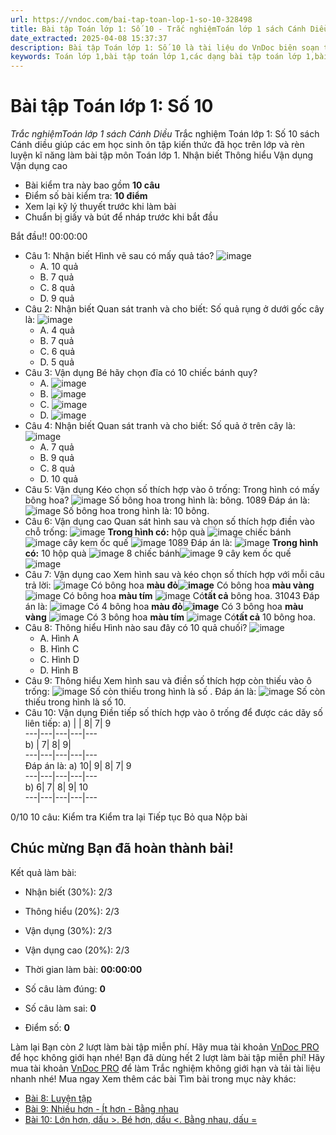 ```yaml
---
url: https://vndoc.com/bai-tap-toan-lop-1-so-10-328498
title: Bài tập Toán lớp 1: Số 10 - Trắc nghiệmToán lớp 1 sách Cánh Diều - VnDoc.com
date_extracted: 2025-04-08 15:37:37
description: Bài tập Toán lớp 1: Số 10 là tài liệu do VnDoc biên soạn theo chương trình của bộ sách Cánh Diều giúp các em học sinh lớp 1 ôn tập lại kiến thức đã được học trên lớp.
keywords: Toán lớp 1,bài tập toán lớp 1,các dạng bài tập toán lớp 1,bài tập ôn tập toán lớp 1,đề ôn tập toán lớp 1,giải bài tập toán lớp 1 nâng cao,đề thi học sinh giỏi Toán lớp 1,sách cánh diều,bài tập toán lớp 1 sách cánh diều,số 10,số 10 cánh diều,các số từ 0 đến 10
---
```


# Bài tập Toán lớp 1: Số 10
 _Trắc nghiệmToán lớp 1 sách Cánh Diều_
Trắc nghiệm Toán lớp 1: Số 10 sách Cánh diều giúp các em học sinh ôn tập kiến thức đã học trên lớp và rèn luyện kĩ năng làm bài tập môn Toán lớp 1.
Nhận biết Thông hiểu Vận dụng Vận dụng cao
  * Bài kiểm tra này bao gồm **10 câu**
  * Điểm số bài kiểm tra: **10 điểm**
  * Xem lại kỹ lý thuyết trước khi làm bài
  * Chuẩn bị giấy và bút để nháp trước khi bắt đầu

Bắt đầu\!\!
00:00:00
  * Câu 1:  Nhận biết
Hình vẽ sau có mấy quả táo?
![image](https://i.vdoc.vn/data/image/2024/09/17/trac-nghiem-toan-4-h138.png)
    * A. 10 quả 
    * B. 7 quả 
    * C. 8 quả 
    * D. 9 quả 
  * Câu 2:  Nhận biết
Quan sát tranh và cho biết: Số quả rụng ở dưới gốc cây là:
![image](https://i.vdoc.vn/data/image/2024/09/17/trac-nghiem-toan-4-h140.png)
    * A. 4 quả 
    * B. 7 quả 
    * C. 6 quả 
    * D. 5 quả 
  * Câu 3:  Vận dụng
Bé hãy chọn đĩa có 10 chiếc bánh quy?
    * A. ![image](https://i.vdoc.vn/data/image/2024/09/17/trac-nghiem-toan-4-h148.png)
    * B. ![image](https://i.vdoc.vn/data/image/2024/09/17/trac-nghiem-toan-4-h149.png)
    * C. ![image](https://i.vdoc.vn/data/image/2024/09/17/trac-nghiem-toan-4-h147.png)
    * D. ![image](https://i.vdoc.vn/data/image/2024/09/17/trac-nghiem-toan-4-h146.png)
  * Câu 4:  Nhận biết
Quan sát tranh và cho biết: Số quả ở trên cây là:
![image](https://i.vdoc.vn/data/image/2024/09/17/trac-nghiem-toan-4-h140.png)
    * A. 7 quả 
    * B. 9 quả 
    * C. 8 quả 
    * D. 10 quả 
  * Câu 5:  Vận dụng
Kéo chọn số thích hợp vào ô trống: Trong hình có mấy bông hoa?
![image](https://i.vdoc.vn/data/image/2024/09/17/trac-nghiem-toan-4-h150.png)
Số bông hoa trong hình là:  bông.
1089
Đáp án là:
![image](/data/image/2024/09/17/trac-nghiem-toan-4-h150.png)
Số bông hoa trong hình là: 10 bông.
  * Câu 6:  Vận dụng cao
Quan sát hình sau và chọn số thích hợp điền vào chỗ trống:
![image](https://i.vdoc.vn/data/image/2024/09/17/trac-nghiem-toan-4-h134.png)
**Trong hình có:**
hộp quà ![image](https://i.vdoc.vn/data/image/2024/09/17/trac-nghiem-toan-4-h135-1.png)
chiếc bánh![image](https://i.vdoc.vn/data/image/2024/09/17/trac-nghiem-toan-4-h137.png)
cây kem ốc quế ![image](https://i.vdoc.vn/data/image/2024/09/17/trac-nghiem-toan-4-h136.png)
1089
Đáp án là:
![image](/data/image/2024/09/17/trac-nghiem-toan-4-h134.png)
**Trong hình có:**
10 hộp quà ![image](/data/image/2024/09/17/trac-nghiem-toan-4-h135-1.png)
8 chiếc bánh![image](/data/image/2024/09/17/trac-nghiem-toan-4-h137.png)
9 cây kem ốc quế ![image](/data/image/2024/09/17/trac-nghiem-toan-4-h136.png)
  * Câu 7:  Vận dụng cao
Xem hình sau và kéo chọn số thích hợp với mỗi câu trả lời:
![image](https://i.vdoc.vn/data/image/2024/09/17/trac-nghiem-toan-4-h142.png)
Có  bông hoa **màu đỏ![image](https://i.vdoc.vn/data/image/2024/09/17/trac-nghiem-toan-4-h143.png)**
Có  bông hoa **màu vàng** ![image](https://i.vdoc.vn/data/image/2024/09/17/trac-nghiem-toan-4-h144.png)
Có  bông hoa **màu tím** ![image](https://i.vdoc.vn/data/image/2024/09/17/trac-nghiem-toan-4-h145.png)
Có**tất cả** bông hoa.
31043
Đáp án là:
![image](/data/image/2024/09/17/trac-nghiem-toan-4-h142.png)
Có 4 bông hoa **màu đỏ![image](/data/image/2024/09/17/trac-nghiem-toan-4-h143.png)**
Có 3 bông hoa **màu vàng** ![image](/data/image/2024/09/17/trac-nghiem-toan-4-h144.png)
Có 3 bông hoa **màu tím** ![image](/data/image/2024/09/17/trac-nghiem-toan-4-h145.png)
Có**tất cả** 10 bông hoa.
  * Câu 8:  Thông hiểu
Hình nào sau đây có 10 quả chuối?
![image](https://i.vdoc.vn/data/image/2024/09/17/trac-nghiem-toan-4-h139.png)
    * A. Hình A 
    * B. Hình C 
    * C. Hình D 
    * D. Hình B 
  * Câu 9:  Thông hiểu
Xem hình sau và điền số thích hợp còn thiếu vào ô trống:
![image](https://i.vdoc.vn/data/image/2024/09/17/trac-nghiem-toan-4-h141.png)
Số còn thiếu trong hình là số .
Đáp án là:
![image](/data/image/2024/09/17/trac-nghiem-toan-4-h141.png)
Số còn thiếu trong hình là số 10.
  * Câu 10:  Vận dụng
Điền tiếp số thích hợp vào ô trống để được các dãy số liên tiếp:
a\)
| | 8| 7| 9  
---|---|---|---|---  
b\)
| 7| 8| 9|   
---|---|---|---|---  
Đáp án là:
a\)
10| 9| 8| 7| 9  
---|---|---|---|---  
b\)
6| 7| 8| 9| 10  
---|---|---|---|---  

0/10
10 câu:
Kiểm tra Kiểm tra lại Tiếp tục Bỏ qua Nộp bài
## Chúc mừng Bạn đã hoàn thành bài\!
Kết quả làm bài:
  * Nhận biết \(30%\):
2/3
  * Thông hiểu \(20%\):
2/3
  * Vận dụng \(30%\):
2/3
  * Vận dụng cao \(20%\):
2/3

  * Thời gian làm bài:  **00:00:00**
  * Số câu làm đúng: **0**
  * Số câu làm sai: **0**
  * Điểm số: **0**

Làm lại
Bạn còn _2_ lượt làm bài tập miễn phí. Hãy mua tài khoản [VnDoc PRO](</pro>) để học không giới hạn nhé\!  Bạn đã dùng hết 2 lượt làm bài tập miễn phí\! Hãy mua tài khoản [VnDoc PRO](</pro>) để làm Trắc nghiệm không giới hạn và tải tài liệu nhanh nhé\!  Mua ngay
Xem thêm các bài Tìm bài trong mục này khác:
  * [Bài 8: Luyện tập](</bai-tap-toan-lop-1-luyen-tap-trang-20-329401>)
  * [Bài 9: Nhiều hơn - Ít hơn - Bằng nhau](</bai-tap-toan-lop-1-nhieu-hon-it-hon-bang-nhau-329473>)
  * [Bài 10: Lớn hơn, dấu >. Bé hơn, dấu <. Bằng nhau, dấu =](</bai-tap-toan-lop-1-lon-hon-dau-lon-be-hon-dau-be-bang-nhau-dau-bang-329843>)

